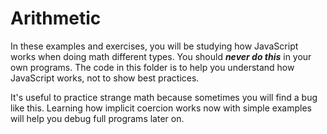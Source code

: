 # Arithmetic

In these examples and exercises, you will be studying how JavaScript works when
doing math different types. You should **_never do this_** in your own programs.
The code in this folder is to help you understand how JavaScript works, not to
show best practices.

It's useful to practice strange math because sometimes you will find a bug like
this. Learning how implicit coercion works now with simple examples will help
you debug full programs later on.
